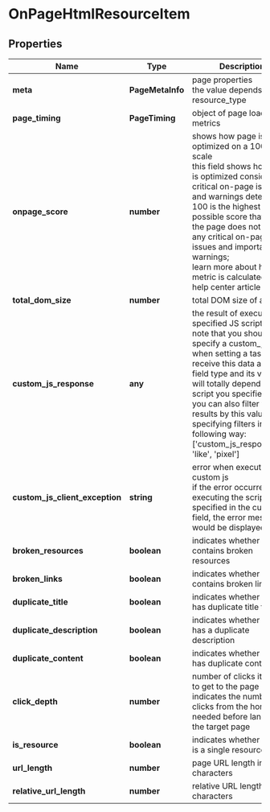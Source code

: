 # OnPageHtmlResourceItem

## Properties

| Name | Type | Description | Notes |
|------------ | ------------- | ------------- | -------------|
**meta** | **PageMetaInfo** | page properties<br>the value depends on the resource_type |[optional]|
**page_timing** | **PageTiming** | object of page load metrics |[optional]|
**onpage_score** | **number** | shows how page is optimized on a 100-point scale<br>this field shows how page is optimized considering critical on-page issues and warnings detected;<br>100 is the highest possible score that means the page does not have any critical on-page issues and important warnings;<br>learn more about how the metric is calculated in this help center article |[optional]|
**total_dom_size** | **number** | total DOM size of a page |[optional]|
**custom_js_response** | **any** | the result of executing a specified JS script<br>note that you should specify a custom_js field when setting a task to receive this data and the field type and its value will totally depend on the script you specified;<br>you can also filter the results by this value specifying filters in the following way:<br>['custom_js_response.url', 'like', 'pixel'] |[optional]|
**custom_js_client_exception** | **string** | error when executing a custom js<br>if the error occurred when executing the script you specified in the custom_js field, the error message would be displayed here |[optional]|
**broken_resources** | **boolean** | indicates whether a page contains broken resources |[optional]|
**broken_links** | **boolean** | indicates whether a page contains broken links |[optional]|
**duplicate_title** | **boolean** | indicates whether a page has duplicate title tags |[optional]|
**duplicate_description** | **boolean** | indicates whether a page has a duplicate description |[optional]|
**duplicate_content** | **boolean** | indicates whether a page has duplicate content |[optional]|
**click_depth** | **number** | number of clicks it takes to get to the page<br>indicates the number of clicks from the homepage needed before landing at the target page |[optional]|
**is_resource** | **boolean** | indicates whether a page is a single resource |[optional]|
**url_length** | **number** | page URL length in characters |[optional]|
**relative_url_length** | **number** | relative URL length in characters |[optional]|